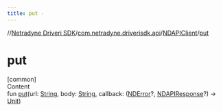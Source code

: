 ```yaml
---
title: put -
---
```

//[Netradyne Driveri SDK](../../index.md)/[com.netradyne.driverisdk.api](../index.md)/[NDAPIClient](index.md)/[put](put.md)



# put  
[common]  
Content  
fun [put](put.md)(url: [String](https://kotlinlang.org/api/latest/jvm/stdlib/kotlin/-string/index.html), body: [String](https://kotlinlang.org/api/latest/jvm/stdlib/kotlin/-string/index.html), callback: ([NDError](../../com.netradyne.driverisdk/-n-d-error/index.md)?, [NDAPIResponse](../-n-d-a-p-i-response/index.md)?) -> [Unit](https://kotlinlang.org/api/latest/jvm/stdlib/kotlin/-unit/index.html))  



